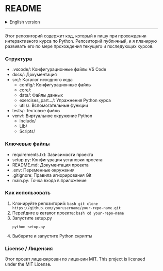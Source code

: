 # README

<details>
<summary>English version</summary>

## English version

This repository contains the code I write while taking an interactive Python course. The repository is public, and I plan to develop it as I progress through the current and future courses.

### Structure

- .vscode/: VS Code configuration files
- docs/: Documentation files
- src/: Source code directory
  - config/: Configuration files
  - core/:
  - data/: Data files
  - exercises_part.../: Python course exercises
  - utils/: Utility functions
- tests/: Test files
- venv/: Python virtual environment
  - Include/
  - Lib/
  - Scripts/

### Key Files
- requirements.txt: Project dependencies
- setup.py: Project setup configuration
- README.md: Project documentation
- .env: Environment variables
- .gitignore: Git ignore rules
- main.py: Main application entry point

### How to use

1. Clone the repository:
    ```bash
    git clone https://github.com/yourusername/your-repo-name.git
    ```
2. Navigate to the project directory:
    ```bash
    cd your-repo-name
    ```
3. Run setup.py
    ```
    python setup.py
    ```
4. Choose and run the Python scripts

</details>

---

Этот репозиторий содержит код, который я пишу при прохождении интерактивного курса по Python. Репозиторий публичный, и я планирую развивать его по мере прохождения текущего и последующих курсов.

### Структура

- .vscode/: Конфигурационные файлы VS Code
- docs/: Документация
- src/: Каталог исходного кода
    - config/: Конфигурационные файлы
    - core/:
    - data/: Файлы данных
    - exercises_part.../: Упражнения Python курса
    - utils/: Вспомогательные функции
- tests/: Тестовые файлы
- venv/: Виртуальное окружение Python
    - Include/
    - Lib/
    - Scripts/

### Ключевые файлы
- requirements.txt: Зависимости проекта
- setup.py: Конфигурация установки проекта
- README.md: Документация проекта
- .env: Переменные окружения
- .gitignore: Правила игнорирования Git
- main.py: Точка входа в приложение

### Как использовать

1. Клонируйте репозиторий:
        ```bash
        git clone https://github.com/yourusername/your-repo-name.git
        ```
2. Перейдите в каталог проекта:
        ```bash
        cd your-repo-name
        ```
3. Запустите setup.py
    ```
    python setup.py
    ```
4. Выберите и запустите Python скрипты

### License / Лицензия

Этот проект лицензирован по лицензии MIT.
This project is licensed under the MIT License.